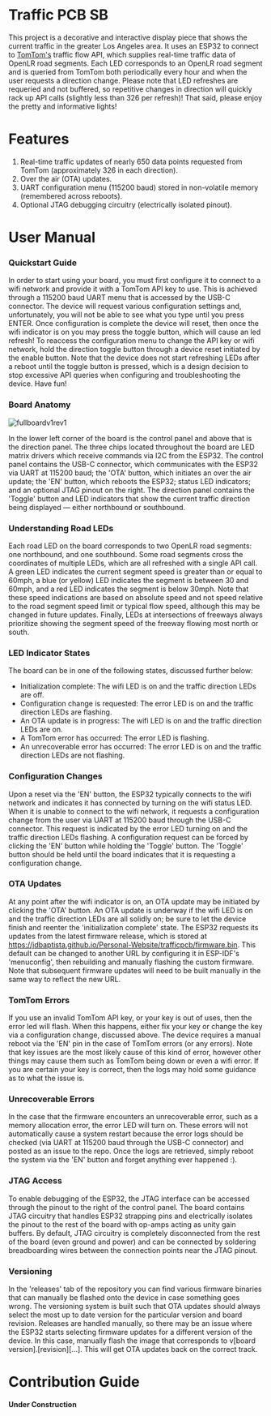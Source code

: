 # Traffic PCB SB
This project is a decorative and interactive display piece that shows the current traffic in the greater Los Angeles area. It uses an ESP32 to connect to [TomTom's](https://www.tomtom.com/) traffic flow API, which supplies real-time traffic data of OpenLR road segments. Each LED corresponds to an OpenLR road segment and is queried from TomTom both periodically every hour and when the user requests a direction change. Please note that LED refreshes are requeried and not buffered, so repetitive changes in direction will quickly rack up API calls (slightly less than 326 per refresh)! That said, please enjoy the pretty and informative lights!

# Features
1. Real-time traffic updates of nearly 650 data points requested from TomTom (approximately 326 in each direction).
3. Over the air (OTA) updates.
4. UART configuration menu (115200 baud) stored in non-volatile memory (remembered across reboots).
5. Optional JTAG debugging circuitry (electrically isolated pinout).

# User Manual
### Quickstart Guide
In order to start using your board, you must first configure it to connect to a wifi network and provide it with a TomTom API key to use. This is achieved through a 115200 baud UART menu that is accessed by the USB-C connector. The device will request various configuration settings and, unfortunately, you will not be able to see what you type until you press ENTER. Once configuration is complete the device will reset, then once the wifi indicator is on you may press the toggle button, which will cause an led refresh! To reaccess the configuration menu to change the API key or wifi network, hold the direction toggle button through a device reset initiated by the enable button. Note that the device does not start refreshing LEDs after a reboot until the toggle button is pressed, which is a design decision to stop excessive API queries when configuring and troubleshooting the device. Have fun!

### Board Anatomy
![fullboardv1rev1](https://github.com/user-attachments/assets/be1016b3-02a1-47e9-b4da-ed9a18e2df38)

In the lower left corner of the board is the control panel and above that is the direction panel. The three chips located throughout the board are LED matrix drivers which receive commands via I2C from the ESP32. The control panel contains the USB-C connector, which communicates with the ESP32 via UART at 115200 baud; the 'OTA' button, which initiates an over the air update; the 'EN' button, which reboots the ESP32; status LED indicators; and an optional JTAG pinout on the right. The direction panel contains the 'Toggle' button and LED indicators that show the current traffic direction being displayed — either northbound or southbound.

### Understanding Road LEDs
Each road LED on the board corresponds to two OpenLR road segments: one northbound, and one southbound. Some road segments cross the coordinates of multiple LEDs, which are all refreshed with a single API call. A green LED indicates the current segment speed is greater than or equal to 60mph, a blue (or yellow) LED indicates the segment is between 30 and 60mph, and a red LED indicates the segment is below 30mph. Note that these speed indications are based on absolute speed and not speed relative to the road segment speed limit or typical flow speed, although this may be changed in future updates. Finally, LEDs at intersections of freeways always prioritize showing the segment speed of the freeway flowing most north or south.

### LED Indicator States
The board can be in one of the following states, discussed further below:
- Initialization complete: The wifi LED is on and the traffic direction LEDs are off.
- Configuration change is requested: The error LED is on and the traffic direction LEDs are flashing.
- An OTA update is in progress: The wifi LED is on and the traffic direction LEDs are on.
- A TomTom error has occurred: The error LED is flashing.
- An unrecoverable error has occurred: The error LED is on and the traffic direction LEDs are not flashing.

### Configuration Changes
Upon a reset via the 'EN' button, the ESP32 typically connects to the wifi network and indicates it has connected by turning on the wifi status LED. When it is unable to connect to the wifi network, it requests a configuration change from the user via UART at 115200 baud through the USB-C connector. This request is indicated by the error LED turning on and the traffic direction LEDs flashing. A configuration request can be forced by clicking the 'EN' button while holding the 'Toggle' button. The 'Toggle' button should be held until the board indicates that it is requesting a configuration change.

### OTA Updates
At any point after the wifi indicator is on, an OTA update may be initiated by clicking the 'OTA' button. An OTA update is underway if the wifi LED is on and the traffic direction LEDs are all solidly on; be sure to let the device finish and reenter the 'initialization complete' state. The ESP32 requests its updates from the latest firmware release, which is stored at https://jdbaptista.github.io/Personal-Website/trafficpcb/firmware.bin. This default can be changed to another URL by configuring it in ESP-IDF's 'menuconfig', then rebuilding and manually flashing the custom firmware. Note that subsequent firmware updates will need to be built manually in the same way to reflect the new URL.

### TomTom Errors
If you use an invalid TomTom API key, or your key is out of uses, then the error led will flash. When this happens, either fix your key or change the key via a configuration change, discussed above. The device requires a manual reboot via the 'EN' pin in the case of TomTom errors (or any errors). Note that key issues are the most likely cause of this kind of error, however other things may cause them such as TomTom being down or even a wifi error. If you are certain your key is correct, then the logs may hold some guidance as to what the issue is.

### Unrecoverable Errors
In the case that the firmware encounters an unrecoverable error, such as a memory allocation error, the error LED will turn on. These errors will not automatically cause a system restart because the error logs should be checked (via UART at 115200 baud through the USB-C connector) and posted as an issue to the repo. Once the logs are retrieved, simply reboot the system via the 'EN' button and forget anything ever happened :).

### JTAG Access
To enable debugging of the ESP32, the JTAG interface can be accessed through the pinout to the right of the control panel. The board contains JTAG circuitry that handles ESP32 strapping pins and electrically isolates the pinout to the rest of the board with op-amps acting as unity gain buffers. By default, JTAG circuitry is completely disconnected from the rest of the board (even ground and power) and can be connected by soldering breadboarding wires between the connection points near the JTAG pinout.

### Versioning
In the 'releases' tab of the repository you can find various firmware binaries that can manually be flashed onto the device in case something goes wrong. The versioning system is built such that OTA updates should always select the most up to date version for the particular version and board revision. Releases are handled manually, so there may be an issue where the ESP32 starts selecting firmware updates for a different version of the device. In this case, manually flash the image that corresponds to v[board version].[revision][...]. This will get OTA updates back on the correct track.

# Contribution Guide
**Under Construction**
